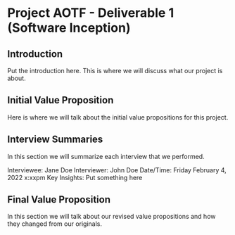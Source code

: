 # Project AOTF - Deliverable 1 (Software Inception)

## Introduction
Put the introduction here. This is where we will discuss what our project is about.

## Initial Value Proposition
Here is where we will talk about the initial value propositions for this project.

## Interview Summaries
In this section we will summarize each interview that we performed. 

Interviewee: Jane Doe
Interviewer: John Doe
Date/Time: Friday February 4, 2022 x:xxpm
Key Insights: Put something here

## Final Value Proposition
In this section we will talk about our revised value propositions and how they changed from our originals.
